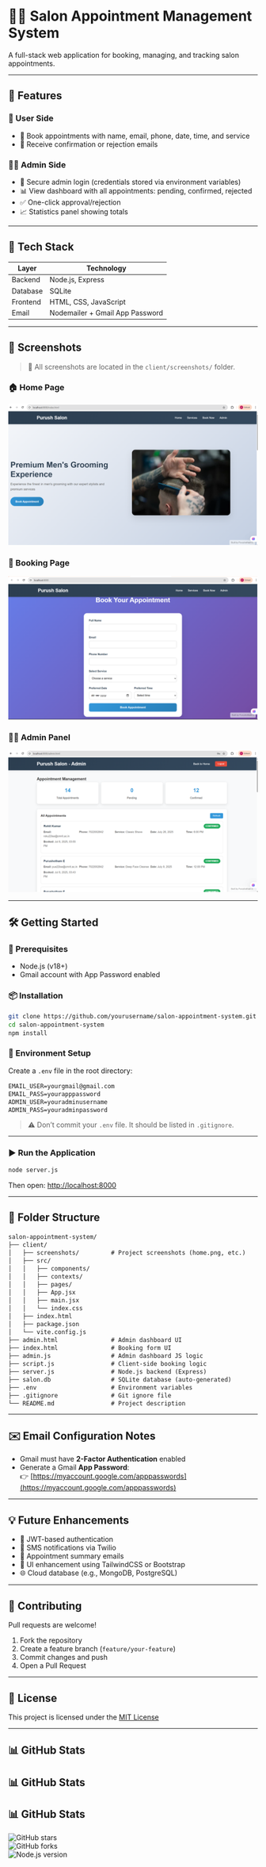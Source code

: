 # 💇‍♂️ Salon Appointment Management System

A full-stack web application for booking, managing, and tracking salon appointments.

---

## 🌟 Features

### 👥 User Side
- 📅 Book appointments with name, email, phone, date, time, and service
- 📧 Receive confirmation or rejection emails

### 🧑‍💼 Admin Side
- 🔐 Secure admin login (credentials stored via environment variables)
- 📊 View dashboard with all appointments: pending, confirmed, rejected
- ✅ One-click approval/rejection
- 📈 Statistics panel showing totals

---

## 🧰 Tech Stack

| Layer     | Technology            |
|-----------|------------------------|
| Backend   | Node.js, Express       |
| Database  | SQLite                 |
| Frontend  | HTML, CSS, JavaScript  |
| Email     | Nodemailer + Gmail App Password |

---

## 📸 Screenshots

> 📌 All screenshots are located in the `client/screenshots/` folder.

### 🏠 Home Page
![Home Page](client/screenshots/home.png)

### 📅 Booking Page
![Booking Form](client/screenshots/booking-form.png)

### 🧑‍💼 Admin Panel
![Admin Dashboard](client/screenshots/admin-panel.png)

---

## 🛠️ Getting Started

### 🔧 Prerequisites
- Node.js (v18+)
- Gmail account with App Password enabled

### 📦 Installation

```bash
git clone https://github.com/yourusername/salon-appointment-system.git
cd salon-appointment-system
npm install
```

### 🔐 Environment Setup

Create a `.env` file in the root directory:

```env
EMAIL_USER=yourgmail@gmail.com
EMAIL_PASS=yourapppassword
ADMIN_USER=youradminusername
ADMIN_PASS=youradminpassword
```

> ⚠️ Don’t commit your `.env` file. It should be listed in `.gitignore`.

---

### ▶️ Run the Application

```bash
node server.js
```

Then open: [http://localhost:8000](http://localhost:8000)

---

## 📂 Folder Structure

```
salon-appointment-system/
├── client/
│   ├── screenshots/         # Project screenshots (home.png, etc.)
│   ├── src/
│   │   ├── components/
│   │   ├── contexts/
│   │   ├── pages/
│   │   ├── App.jsx
│   │   ├── main.jsx
│   │   └── index.css
│   ├── index.html
│   ├── package.json
│   └── vite.config.js
├── admin.html               # Admin dashboard UI
├── index.html               # Booking form UI
├── admin.js                 # Admin dashboard JS logic
├── script.js                # Client-side booking logic
├── server.js                # Node.js backend (Express)
├── salon.db                 # SQLite database (auto-generated)
├── .env                     # Environment variables
├── .gitignore               # Git ignore file
└── README.md                # Project description
```

---

## ✉️ Email Configuration Notes

- Gmail must have **2-Factor Authentication** enabled
- Generate a Gmail **App Password**:  
  👉 [https://myaccount.google.com/apppasswords](https://myaccount.google.com/apppasswords)

---

## 💡 Future Enhancements

- 🔐 JWT-based authentication
- 📱 SMS notifications via Twilio
- 🧾 Appointment summary emails
- 🎨 UI enhancement using TailwindCSS or Bootstrap
- 🌐 Cloud database (e.g., MongoDB, PostgreSQL)

---

## 🤝 Contributing

Pull requests are welcome!

1. Fork the repository  
2. Create a feature branch (`feature/your-feature`)  
3. Commit changes and push  
4. Open a Pull Request  

---

## 📄 License

This project is licensed under the [MIT License](LICENSE)

---

## 📊 GitHub Stats

## 📊 GitHub Stats

## 📊 GitHub Stats

![GitHub stars](https://img.shields.io/github/stars/purushotham2628/salon-appointment-system?style=social)  
![GitHub forks](https://img.shields.io/github/forks/purushotham2628/salon-appointment-system?style=social)  
![Node.js version](https://img.shields.io/badge/node-%3E=18.0.0-brightgreen)

